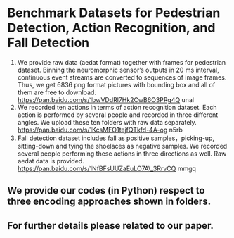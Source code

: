 # Benchmark Datasets for Pedestrian Detection, Action Recognition, and Fall Detection
1. We provide raw data (aedat format) together with frames for pedestrian dataset. Binning the neuromorphic sensor’s outputs in 20 ms interval, continuous event streams are converted to sequences of image frames. Thus, we get 6836 png format pictures with bounding box and all of them are free to download.
https://pan.baidu.com/s/1bwVDdRl7Hk2CwB6O3PRg4Q unal
2. We recorded ten actions in terms of action recognition dataset. Each action is performed by several people and recorded in three different angles. We upload these ten folders with raw data separately.
https://pan.baidu.com/s/1KcsMFO1tejfQTkfd-4A-og n5rb
3. Fall detection dataset includes fall as positive samples，picking-up, sitting-down and tying the shoelaces as negative samples. We recorded several people performing these actions in three directions as well. Raw aedat data is provided.
https://pan.baidu.com/s/1NfBFsUUZaEuLO7A\_3RrvCQ mmgq

## We provide our codes (in Python) respect to three encoding approaches shown in folders.
## For further details please related to our paper. 
